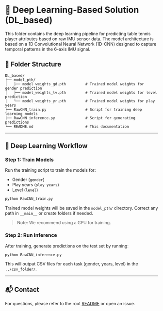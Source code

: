 # 🧠 Deep Learning-Based Solution (DL_based)

This folder contains the deep learning pipeline for predicting table tennis player attributes based on raw IMU sensor data. The model architecture is based on a 1D Convolutional Neural Network (1D-CNN) designed to capture temporal patterns in the 6-axis IMU signal.

## 📁 Folder Structure

```
DL_based/
├── model_pth/
│   ├── model_weights_gd.pth         # Trained model weights for gender prediction
│   ├── model_weights_lv.pth         # Trained model weights for level prediction
│   └── model_weights_yr.pth         # Trained model weights for play years 
├── RawCNN_train.py                  # Script for training deep learning models
├── RawCNN_inference.py              # Script for generating predictions
└── README.md                        # This documentation
```

---

## 🚀 Deep Learning Workflow

### Step 1: Train Models

Run the training script to train the models for:
- Gender (`gender`)
- Play years (`play years`)
- Level (`level`)

```bash
python RawCNN_train.py
```

Trained model weights will be saved in the `model_pth/` directory. Correct any path in `__main__` or create folders if needed.

> Note: We recommend using a GPU for training.

### Step 2: Run Inference

After training, generate predictions on the test set by running:

```bash
python RawCNN_inference.py
```

This will output CSV files for each task (gender, years, level) in the `../csv_folder/`.

---

## 📬 Contact

For questions, please refer to the root [README](../README.md) or open an issue.
